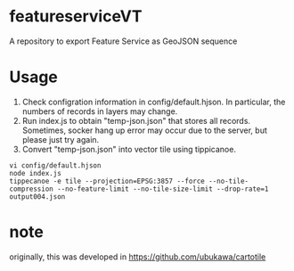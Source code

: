 # featureserviceVT
A repository to export Feature Service as GeoJSON sequence

# Usage
1. Check configration information in config/default.hjson. In particular, the numbers of records in layers may change.
2. Run index.js to obtain "temp-json.json" that stores all records. Sometimes, socker hang up error may occur due to the server, but please just try again.
3. Convert "temp-json.json" into vector tile using tippicanoe.

```
vi config/default.hjson
node index.js
tippecanoe -e tile --projection=EPSG:3857 --force --no-tile-compression --no-feature-limit --no-tile-size-limit --drop-rate=1 output004.json
```

# note 
originally, this was developed in https://github.com/ubukawa/cartotile